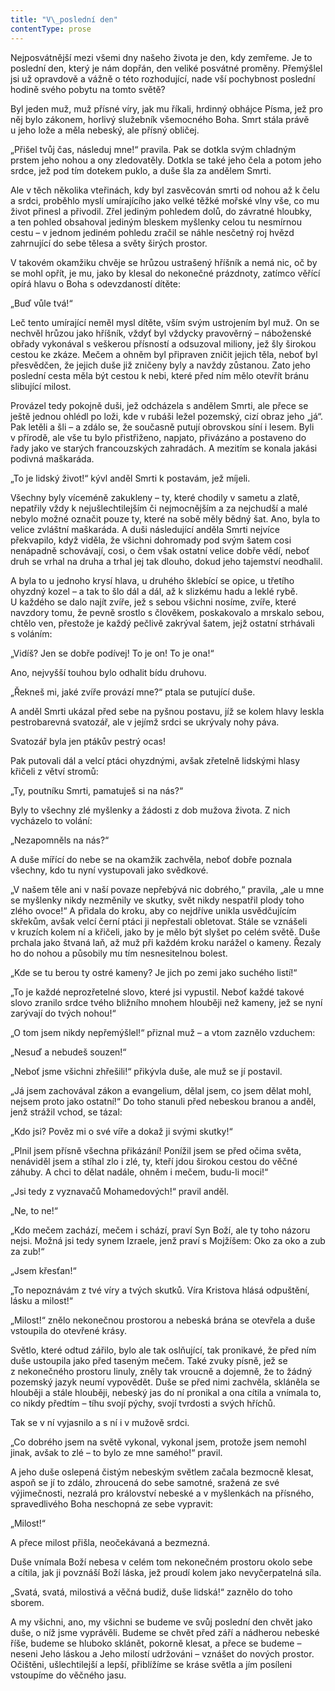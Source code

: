 ```yaml
---
title: "V\_poslední den"
contentType: prose
---
```


<section>

Nejposvátnější mezi všemi dny našeho života je den, kdy zemřeme. Je to poslední den, který je nám dopřán, den veliké posvátné proměny. Přemýšlel jsi už opravdově a vážně o této rozhodující, nade vší pochybnost poslední hodině svého pobytu na tomto světě?

Byl jeden muž, muž přísné víry, jak mu říkali, hrdinný obhájce Písma, jež pro něj bylo zákonem, horlivý služebník všemocného Boha. Smrt stála právě u jeho lože a měla nebeský, ale přísný obli­čej.

„Přišel tvůj čas, následuj mne!“ pravila. Pak se dotkla svým chladným prstem jeho nohou a ony zledovatěly. Dotkla se také jeho čela a potom jeho srdce, jež pod tím dotekem puklo, a duše šla za andělem Smrti.

Ale v těch několika vteřinách, kdy byl zasvěcován smrti od nohou až k čelu a srdci, proběhlo myslí umírajícího jako velké těžké mořské vlny vše, co mu život přinesl a přivodil. Zřel jediným pohledem dolů, do závratné hloubky, a ten pohled obsahoval jediným bleskem myšlenky celou tu nesmírnou cestu – v jednom jediném pohledu zračil se náhle nesčetný roj hvězd zahrnující do sebe tělesa a světy širých prostor.

V takovém okamžiku chvěje se hrůzou ustrašený hříšník a nemá nic, oč by se mohl opřít, je mu, jako by klesal do nekonečné prázdnoty, zatímco věřící opírá hlavu o Boha s odevzdaností dítěte:

„Buď vůle tvá!“

Leč tento umírající neměl mysl dítěte, vším svým ustrojením byl muž. On se nechvěl hrůzou jako hříšník, vždyť byl vždycky pravověrný – náboženské obřady vykonával s veškerou přísností a odsuzoval miliony, jež šly širokou cestou ke zkáze. Mečem a ohněm byl připraven zničit jejich těla, neboť byl přesvědčen, že jejich duše již zničeny byly a navždy zůstanou. Zato jeho poslední cesta měla být cestou k nebi, které před ním mělo otevřít bránu slibující milost.

Provázel tedy pokojně duši, jež odcházela s andělem Smrti, ale přece se ještě jednou ohlédl po loži, kde v rubáši ležel pozemský, cizí obraz jeho „já“. Pak letěli a šli – a zdálo se, že současně putují obrovskou síní i lesem. Byli v přírodě, ale vše tu bylo přistřiženo, napjato, přivázáno a postaveno do řady jako ve starých francouzských zahradách. A mezitím se konala jakási podivná maškaráda.

„To je lidský život!“ kývl anděl Smrti k postavám, jež míjeli.

Všechny byly víceméně zakukleny – ty, které chodily v sametu a zlatě, nepatřily vždy k nejušlechtilejším či nejmocnějším a za nejchudší a malé nebylo možné označit pouze ty, které na sobě měly bědný šat. Ano, byla to velice zvláštní maškaráda. A duši následující anděla Smrti nejvíce překvapilo, když viděla, že všichni dohromady pod svým šatem cosi nenápadně schovávají, cosi, o čem však ostatní velice dobře vědí, neboť druh se vrhal na druha a trhal jej tak dlouho, dokud jeho tajemství neodhalil.

A byla to u jednoho krysí hlava, u druhého šklebící se opice, u třetího ohyzdný kozel – a tak to šlo dál a dál, až k slizkému hadu a leklé rybě. U každého se dalo najít zvíře, jež s sebou všichni nosíme, zvíře, které navzdory tomu, že pevně srostlo s člověkem, poskakovalo a mrskalo sebou, chtělo ven, přestože je každý pečlivě zakrýval šatem, jejž ostatní strhávali s voláním:

„Vidíš? Jen se dobře podívej! To je on! To je ona!“

Ano, nejvyšší touhou bylo odhalit bídu druhovu.

„Řekneš mi, jaké zvíře provází mne?“ ptala se putující duše.

A anděl Smrti ukázal před sebe na pyšnou postavu, jíž se kolem hlavy leskla pestrobarevná svatozář, ale v jejímž srdci se ukrývaly nohy páva.

Svatozář byla jen ptákův pestrý ocas!

Pak putovali dál a velcí ptáci ohyzdnými, avšak zřetelně lidskými hlasy křičeli z větví stromů:

„Ty, poutníku Smrti, pamatuješ si na nás?“

Byly to všechny zlé myšlenky a žádosti z dob mužova života. Z nich vycházelo to volání:

„Nezapomněls na nás?“

A duše mířící do nebe se na okamžik zachvěla, neboť dobře poznala všechny, kdo tu nyní vystupovali jako svědkové.

„V našem těle ani v naší povaze nepřebývá nic dobrého,“ pravila, „ale u mne se myšlenky nikdy nezměnily ve skutky, svět nikdy nespatřil plody toho zlého ovoce!“ A přidala do kroku, aby co nejdříve unikla usvědčujícím skřekům, avšak velcí černí ptáci ji nepřestali obletovat. Stále se vznášeli v kruzích kolem ní a křičeli, jako by je mělo být slyšet po celém světě. Duše prchala jako štvaná laň, až muž při každém kroku narážel o kameny. Řezaly ho do nohou a působily mu tím nesnesitelnou bolest.

„Kde se tu berou ty ostré kameny? Je jich po zemi jako suchého listí!“

„To je každé neprozřetelné slovo, které jsi vypustil. Neboť každé takové slovo zranilo srdce tvého bližního mnohem hlouběji než kameny, jež se nyní zarývají do tvých nohou!“

„O tom jsem nikdy nepřemýšlel!“ přiznal muž – a vtom zaznělo vzduchem:

„Nesuď a nebudeš souzen!“

„Neboť jsme všichni zhřešili!“ přikývla duše, ale muž se jí postavil.

„Já jsem zachovával zákon a evangelium, dělal jsem, co jsem dělat mohl, nejsem proto jako ostatní!“ Do toho stanuli před nebeskou branou a anděl, jenž strážil vchod, se tázal:

„Kdo jsi? Pověz mi o své víře a dokaž ji svými skutky!“

„Plnil jsem přísně všechna přikázání! Ponížil jsem se před očima světa, nenáviděl jsem a stíhal zlo i zlé, ty, kteří jdou širokou cestou do věčné záhuby. A chci to dělat nadále, ohněm i mečem, budu-li moci!“

„Jsi tedy z vyznavačů Mohamedových!“ pravil anděl.

„Ne, to ne!“

„Kdo mečem zachází, mečem i schází, praví Syn Boží, ale ty toho názoru nejsi. Možná jsi tedy synem Izraele, jenž praví s Mojžíšem: Oko za oko a zub za zub!“

„Jsem křesťan!“

„To nepoznávám z tvé víry a tvých skutků. Víra Kristova hlásá odpuštění, lásku a milost!“

„Milost!“ znělo nekonečnou prostorou a nebeská brána se otevřela a duše vstoupila do otevřené krásy.

Světlo, které odtud zářilo, bylo ale tak oslňující, tak pronikavé, že před ním duše ustoupila jako před taseným mečem. Také zvuky písně, jež se z nekonečného prostoru linuly, zněly tak vroucně a dojemně, že to žádný pozemský jazyk neumí vypovědět. Duše se před nimi zachvěla, skláněla se hlouběji a stále hlouběji, nebeský jas do ní pronikal a ona cítila a vnímala to, co nikdy předtím – tíhu svojí pýchy, svojí tvrdosti a svých hříchů.

Tak se v ní vyjasnilo a s ní i v mužově srdci.

„Co dobrého jsem na světě vykonal, vykonal jsem, protože jsem nemohl jinak, avšak to zlé – to bylo ze mne samého!“ pravil.

A jeho duše oslepená čistým nebeským světlem začala bezmocně klesat, aspoň se jí to zdálo, zhroucená do sebe samotné, sražená ze své výjimečnosti, nezralá pro království nebeské a v myšlenkách na přísného, spravedlivého Boha neschopná ze sebe vypravit:

„Milost!“

A přece milost přišla, neočekávaná a bezmezná.

Duše vnímala Boží nebesa v celém tom nekonečném prostoru okolo sebe a cítila, jak ji povznáší Boží láska, jež proudí kolem jako nevyčerpatelná síla.

„Svatá, svatá, milostivá a věčná budiž, duše lidská!“ zaznělo do toho sborem.

A my všichni, ano, my všichni se budeme ve svůj poslední den chvět jako duše, o níž jsme vyprávěli. Budeme se chvět před září a nádherou nebeské říše, budeme se hluboko sklánět, pokorně klesat, a přece se budeme – neseni Jeho láskou a Jeho milostí udržováni – vznášet do nových prostor. Očištěni, ušlechtilejší a lepší, přiblížíme se kráse světla a jím posíleni vstoupíme do věčného jasu.

</section>
